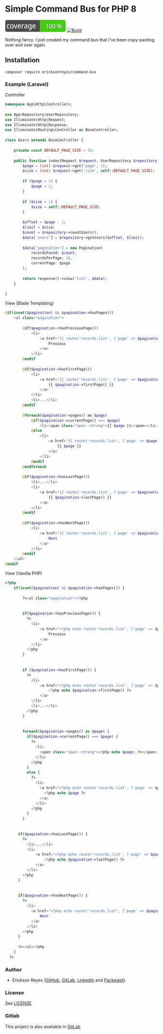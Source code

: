 # Simple Command Bus for PHP 8

![Code Coverage](https://github.com/ericksonreyes/command-bus/raw/master/coverage_badge.svg)
[![Build](https://github.com/ericksonreyes/command-bus/actions/workflows/merge.yaml/badge.svg?branch=master)](https://github.com/ericksonreyes/command-bus/actions/workflows/merge.yaml)

Nothing fancy. I just created my command bus that I've been copy-pasting over and over again.

## Installation

```shell
composer require ericksonreyes/command-bus
```

### Example (Laravel)

Controller

```php
namespace App\Http\Controllers;

use App\Repository\UserRepository;
use Illuminate\Http\Request;
use Illuminate\Http\Response;
use Illuminate\Routing\Controller as BaseController;

class Users extends BaseController {

    private const DEFAULT_PAGE_SIZE = 35;

    public function index(Request $request, UserRepository $repository): Response {
        $page = (int) $request->get('page', 1);
        $size = (int) $request->get('size', self::DEFAULT_PAGE_SIZE);
        
        if ($page < 1) {
            $page = 1;
        }
        
        if ($size < 1) {
            $size = self::DEFAULT_PAGE_SIZE;
        }
        
        $offset = $page - 1;
        $limit = $size;
        $count = $repository->countUsers();
        $data['users'] = $repository->getUsers($offset, $limit);  
        
        $data['pagination'] = new Pagination(
            recordsFound: $count,
            recordsPerPage: 10,
            currentPage: $page
        );
        
        return response()->view('list', $data);
    }
    
}
```

View (Blade Templating)

```php
@if(isset($pagination) && $pagination->hasPages())
    <ul class="pagination">
    
        @if($pagination->hasPreviousPage())
            <li>
                <a href="{{ route('records.list', ['page' => $pagination->previousPage()]) }}">
                    Previous
                </a>
            </li>
        @endif
                        
        @if($pagination->hasFirstPage())
            <li>
                <a href="{{ route('records.list', ['page' => $pagination->firstPage()]) }}">
                    {{ $pagination->firstPage() }}
                </a>
            </li>
            <li>...</li>
        @endif                    
        
        @foreach($pagination->pages() as $page)
            @if($pagination->currentPage() === $page)
                <li><span class="span--strong">{{ $page }}</span></li>
            @else
                <li>
                    <a href="{{ route('records.list', ['page' => $page]) }}">
                        {{ $page }}
                    </a>
                </li>
            @endif
        @endforeach
        
        @if($pagination->hasLastPage())
            <li>...</li>
            <li>
                <a href="{{ route('records.list', ['page' => $pagination->lastPage()]) }}">
                    {{ $pagination->lastPage() }}
                </a>
            </li>
        @endif   
        
        @if($pagination->hasNextPage())
            <li>
                <a href="{{ route('records.list', ['page' => $pagination->hasNextPage()]) }}">                
                    Next
                </a>
            </li>
        @endif             
    </ul>
@endif
```

View (Vanilla PHP)

```php
<?php 
    if(isset($pagination) && $pagination->hasPages()) {
        
        ?><ul class="pagination"><?php
        
        
        if($pagination->hasPreviousPage()) {
          ?>
            <li>
                <a href="<?php echo route('records.list', ['page' => $pagination->previousPage()]) ?>">
                    Previous
                </a>
            </li>
          <?php
        }


        if ($pagination->hasFirstPage()) {
          ?>
            <li>
                <a href="<?php echo route('records.list', ['page' => $pagination->firstPage()]) ?>">
                    <?php echo $pagination->firstPage() ?>
                </a>
            </li>
            <li>...</li>
          <?php
        }
        
        
        foreach($pagination->pages() as $page) {
          if($pagination->currentPage() === $page) { 
            ?>
              <li>
                <span class="span--strong"><?php echo $page; ?></span>
              </li>
            <?php 
          } 
          else { 
            ?>
              <li>
                <a href="<?php echo route('records.list', ['page' => $page]) ?>">
                  <?php echo $page ?>
                </a>
              </li>
            <?php
          } 
        } 
        
        
      if($pagination->hasLastPage()) {
        ?>
          <li>...</li>
          <li>
              <a href="<?php echo route('records.list', ['page' => $pagination->lastPage()]) ?>">
                  <?php echo $pagination->lastPage() ?>
              </a>
          </li>
        <?php
      } 
      
      
      if($pagination->hasNextPage()) { 
        ?>
          <li>
            <a href="<?php echo route('records.list', ['page' => $pagination->hasNextPage()]) ?>">                
                Next
            </a>
          </li>
        <?php 
      }
           
      ?></ul><?php 
    } 
  ?>
```

### Author

* Erickson
  Reyes ([GitHub](https://github.com/ericksonreyes), [GitLab](https://gitlab.com/ericksonreyes/), [LinkedIn](https://www.linkedin.com/in/ericksonreyes/)
  and [Packagist](http://packagist.org/users/ericksonreyes/)).

### License

See [LICENSE](LICENSE)

### Gitlab

This project is also available in [GitLab](https://gitlab.com/ericksonreyes/command-bus) 